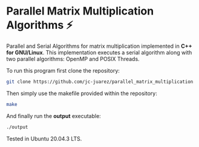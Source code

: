 # Parallel Matrix Multiplication Algorithms ⚡

Parallel and Serial Algorithms for matrix multiplication implemented in **C++ for GNU/Linux**. This implementation executes a serial algorithm along with two parallel algorithms: OpenMP and POSIX Threads. 

To run this program first clone the repository:

```bash
git clone https://github.com/jc-juarez/parallel_matrix_multiplication
```

Then simply use the makefile provided within the repository:

```bash
make
```

And finally run the **output** executable:

```bash
./output
```

Tested in Ubuntu 20.04.3 LTS.